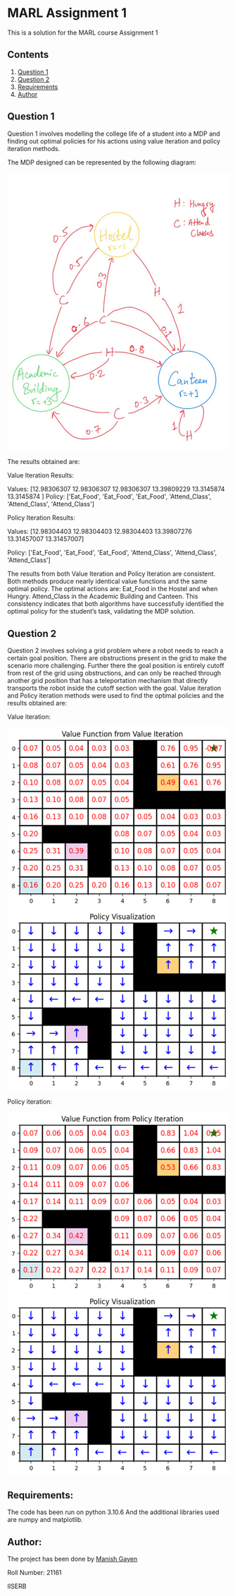 # MARL Assignment 1

This is a solution for the MARL course Assignment 1

## Contents

1. [Question 1](#question-1)
2. [Question 2](#question-2)
3. [Requirements](#requirements)
4. [Author](#requirements)

## Question 1

Question 1 involves modelling the college life of a student into a MDP and finding out optimal policies for his actions using value iteration and policy iteration methods.

The MDP designed can be represented by the following diagram:

![Image 1](mdp.jpg)

The results obtained are:

Value Iteration Results: 

Values:  [12.98306307 12.98306307 12.98306307 13.39809229 13.3145874  
13.3145874 ] 
Policy:  ['Eat_Food', 'Eat_Food', 'Eat_Food', 'Attend_Class', 'Attend_Class', 
'Attend_Class']

Policy Iteration Results: 

Values:  [12.98304403 12.98304403 12.98304403 13.39807276 13.31457007 
13.31457007] 

Policy:  ['Eat_Food', 'Eat_Food', 'Eat_Food', 'Attend_Class', 'Attend_Class', 
'Attend_Class']

The results from both Value Iteration and Policy Iteration are consistent. Both methods produce nearly identical value functions and the same optimal policy. The optimal actions are: Eat_Food in the Hostel and when Hungry. Attend_Class in the Academic Building and Canteen. This consistency indicates that both algorithms have successfully identified the optimal policy for the student’s task, validating the MDP solution.

## Question 2

Question 2 involves solving a grid problem where a robot needs to reach a certain goal position. There are obstructions present in the grid to make the scenario more challenging. Further there the goal position is entirely cutoff from rest of the grid using obstructions, and can only be reached through another grid position that has a teleportation mechanism that directly transports the robot inside the cutoff section with the goal.
Value iteration and Policy iteration methods were used to find the optimal policies and the results obtained are:

Value iteration:

![Image 2](value_value_iteration.png)
![Image 3](quiver_value_iteration.png)


Policy iteration:

![Image 4](value_policy_iteration.png)
![Image 5](quiver_policy_iteration.png)

## Requirements:

The code has been run on python 3.10.6
And the additional libraries used are numpy and matplotlib.

## Author: 

The project has been done by [Manish Gayen](https://github.com/GayenManish07)

Roll Number: 21161

IISERB
